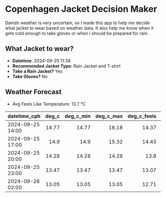 
# Copenhagen Jacket Decision Maker

Danish weather is very uncertain, so I made this app to help me decide what jacket to wear based on weather data. 
It also help me know when it gets cold enough to take gloves or when I should be prepared for rain.

## What Jacket to wear?

- **Datetime**: 2024-09-25 11:38
- **Recommended Jacket Type**: Rain Jacket and T-shirt
- **Take a Rain Jacket?** Yes
- **Take Gloves?** No

## Weather Forecast
- Avg Feels Like Temperature: 13.7 °C

| datetime_cph     |   deg_c |   deg_c_min |   deg_c_max |   deg_c_feels | weather   | wind   | rain   |
|:-----------------|--------:|------------:|------------:|--------------:|:----------|:-------|:-------|
| 2024-09-25 14:00 |   14.77 |       14.77 |       16.18 |         14.37 | Rain      | High   | Low    |
| 2024-09-25 17:00 |   14.9  |       14.9  |       15.32 |         14.43 | Rain      | High   | Low    |
| 2024-09-25 20:00 |   14.28 |       14.28 |       14.28 |         13.8  | Rain      | Medium | Low    |
| 2024-09-25 23:00 |   13.47 |       13.47 |       13.47 |         13.07 | Clouds    | Low    | None   |
| 2024-09-26 02:00 |   13.05 |       13.05 |       13.05 |         12.71 | Clouds    | Low    | None   |
        